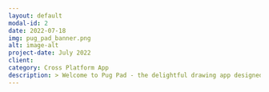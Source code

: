 ```yaml
---
layout: default
modal-id: 2
date: 2022-07-18
img: pug_pad_banner.png
alt: image-alt
project-date: July 2022
client:
category: Cross Platform App
description: > Welcome to Pug Pad - the delightful drawing app designed for kids of all ages! <br><br> Let your imagination run wild with our simple and intuitive interface, perfect for budding artists. Developed by a parent, Pug Pad is a teacher-approved drawing app that offers a safe and fun environment for kids to explore their creativity.</br><a href='https://play.google.com/store/apps/details?id=jadepug.pugpad&pcampaignid=pcampaignidMKT-Other-global-all-co-prtnr-py-PartBadge-Mar2515-1' style='display: block; text-align: center;'><img alt='Get it on Google Play' src='https://play.google.com/intl/en_us/badges/static/images/badges/en_badge_web_generic.png' style='max-width: 200px; height: auto;'/></a>
---
```

